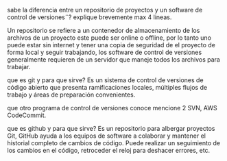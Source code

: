 sabe la diferencia entre un repositorio de proyectos y un software de control de versiones¨? explique brevemente max 4 lineas.

Un repositorio se refiere a un contenedor de almacenamiento de los archivos de un proyecto este puede ser online o offline, por lo tanto uno puede estar sin internet
y tener una copia de seguridad de el proyecto de forma local y seguir trabajando, los software de control de versiones generalmente requieren de un servidor que maneje todos
los archivos para trabajar.

que es git y para que sirve?
Es un sistema de control de versiones de código abierto que presenta ramificaciones locales, múltiples flujos de trabajo y áreas de preparación convenientes.

que otro programa de control de versiones conoce mencione 2
SVN, AWS CodeCommit.

que es github y para que sirve?
Es un repositorio para albergar proyectos Git, GitHub ayuda a los equipos de software a colaborar y mantener el historial completo de cambios de código.
Puede realizar un seguimiento de los cambios en el código, retroceder el reloj para deshacer errores, etc.

